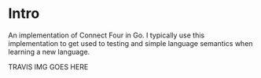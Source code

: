 Intro
=====

An implementation of Connect Four in Go. I typically use this
implementation to get used to testing and simple language semantics when
learning a new language.

TRAVIS IMG GOES HERE

